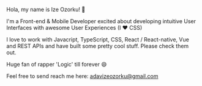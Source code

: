 Hola, my name is Ize Ozorku! 👋

I'm a Front-end & Mobile Developer excited about developing intuitive User Interfaces with awesome User Experiences (I :heart: CSS)

I love to work with Javacript, TypeScript, CSS, React / React-native, Vue and REST APIs and have built some pretty cool stuff. Please check them out.

Huge fan of rapper 'Logic' till forever 😄

Feel free to send reach me here: adavizeozorku@gmail.com
